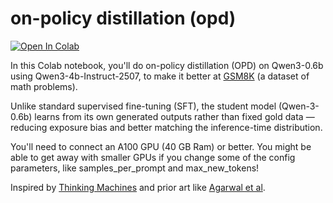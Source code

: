 # on-policy distillation (opd)
<a target="_blank" href="https://colab.research.google.com/github/andrewgcodes/onpolicydistillation/blob/main/on_policy_distillation.ipynb">
  <img src="https://colab.research.google.com/assets/colab-badge.svg" alt="Open In Colab"/>
</a>

In this Colab notebook, you'll do on-policy distillation (OPD) on Qwen3-0.6b using Qwen3-4b-Instruct-2507, to make it better at [GSM8K](https://huggingface.co/datasets/openai/gsm8k) (a dataset of math problems).

Unlike standard supervised fine-tuning (SFT), the student model (Qwen-3-0.6b) learns from its own generated outputs rather than fixed gold data — reducing exposure bias and better matching the inference-time distribution.

You'll need to connect an A100 GPU (40 GB Ram) or better. You might be able to get away with smaller GPUs if you change some of the config parameters, like samples_per_prompt and max_new_tokens!

Inspired by [Thinking Machines](https://thinkingmachines.ai/blog/on-policy-distillation/) and prior art like [Agarwal et al](https://arxiv.org/abs/2306.13649).
